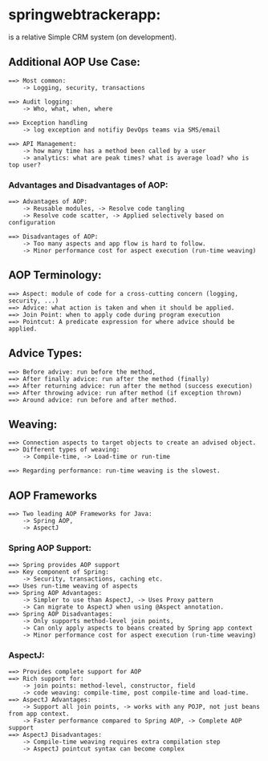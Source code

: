 # springwebtrackerapp:
is a relative Simple CRM system (on development).

## Additional AOP Use Case:
    ==> Most common:
        -> Logging, security, transactions
    
    ==> Audit logging:
        -> Who, what, when, where

    ==> Exception handling
        -> log exception and notifiy DevOps teams via SMS/email

    ==> API Management:
        -> how many time has a method been called by a user
        -> analytics: what are peak times? what is average load? who is top user?

### Advantages and Disadvantages of AOP:
    ==> Advantages of AOP:
        -> Reusable modules, -> Resolve code tangling
        -> Resolve code scatter, -> Applied selectively based on configuration

    ==> Disadvantages of AOP:
        -> Too many aspects and app flow is hard to follow.
        -> Minor performance cost for aspect execution (run-time weaving)

## AOP Terminology:
    ==> Aspect: module of code for a cross-cutting concern (logging, security, ...)
    ==> Advice: what action is taken and when it should be applied.
    ==> Join Point: when to apply code during program execution
    ==> Pointcut: A predicate expression for where advice should be applied.

## Advice Types:
    ==> Before advive: run before the method,
    ==> After finally advice: run after the method (finally)
    ==> After returning advice: run after the method (success execution)
    ==> After throwing advice: run after method (if exception thrown)
    ==> Around advice: run before and after method.

## Weaving:
    ==> Connection aspects to target objects to create an advised object.
    ==> Different types of weaving:
        -> Compile-time, -> Load-time or run-time

    ==> Regarding performance: run-time weaving is the slowest.

## AOP Frameworks
    ==> Two leading AOP Frameworks for Java:
        -> Spring AOP,
        -> AspectJ
### Spring AOP Support:
    ==> Spring provides AOP support
    ==> Key component of Spring:
        -> Security, transactions, caching etc.
    ==> Uses run-time weaving of aspects
    ==> Spring AOP Advantages:
        -> Simpler to use than AspectJ, -> Uses Proxy pattern
        -> Can migrate to AspectJ when using @Aspect annotation.
    ==> Spring AOP Disadvantages:
        -> Only supports method-level join points,
        -> Can only apply aspects to beans created by Spring app context
        -> Minor performance cost for aspect execution (run-time weaving)
### AspectJ:
    ==> Provides complete support for AOP
    ==> Rich support for:
        -> join points: method-level, constructor, field
        -> code weaving: compile-time, post compile-time and load-time.
    ==> AspectJ Advantages:
        -> Support all join points, -> works with any POJP, not just beans from app context.
        -> Faster performance compared to Spring AOP, -> Complete AOP support
    ==> AspectJ Disadvantages:
        -> Compile-time weaving requires extra compilation step
        -> AspectJ pointcut syntax can become complex
